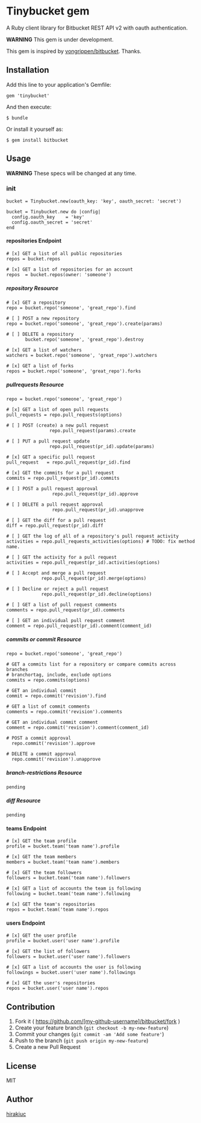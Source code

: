 # Tinybucket gem

A Ruby client library for Bitbucket REST API v2 with oauth authentication.

**WARNING** This gem is under development.

This gem is inspired by [vongrippen/bitbucket](https://github.com/vongrippen/bitbucket). Thanks.

## Installation

Add this line to your application's Gemfile:

    gem 'tinybucket'

And then execute:

    $ bundle

Or install it yourself as:

    $ gem install bitbucket

## Usage

**WARNING** These specs will be changed at any time.

### init

```
bucket = Tinybucket.new(oauth_key: 'key', oauth_secret: 'secret')
```

```
bucket = Tinybucket.new do |config|
  config.oauth_key    = 'key'
  config.oauth_secret = 'secret'
end
```

#### repositories Endpoint

```
# [x] GET a list of all public repositories
repos = bucket.repos

# [x] GET a list of repositories for an account
repos  = bucket.repos(owner: 'someone')
```

##### repository Resource

```
# [x] GET a repository
repo = bucket.repo('someone', 'great_repo').find

# [ ] POST a new repository
repo = bucket.repo('someone', 'great_repo').create(params)

# [ ] DELETE a repository
       bucket.repo('someone', 'great_repo').destroy

# [x] GET a list of watchers
watchers = bucket.repo('someone', 'great_repo').watchers

# [x] GET a list of forks
repos = bucket.repo('someone', 'great_repo').forks
```

##### pullrequests Resource

```
repo = bucket.repo('someone', 'great_repo')

# [x] GET a list of open pull requests
pull_requests = repo.pull_requests(options)

# [ ] POST (create) a new pull request
                repo.pull_request(params).create

# [ ] PUT a pull request update
                repo.pull_request(pr_id).update(params)

# [x] GET a specific pull request
pull_request   = repo.pull_request(pr_id).find

# [x] GET the commits for a pull request
commits = repo.pull_request(pr_id).commits

# [ ] POST a pull request approval
                 repo.pull_request(pr_id).approve

# [ ] DELETE a pull request approval
                 repo.pull_request(pr_id).unapprove

# [ ] GET the diff for a pull request
diff = repo.pull_request(pr_id).diff

# [ ] GET the log of all of a repository's pull request activity
activities = repo.pull_requests_activities(options) # TODO: fix method name.

# [ ] GET the activity for a pull request
activities = repo.pull_request(pr_id).activities(options)

# [ ] Accept and merge a pull request
             repo.pull_request(pr_id).merge(options)

# [ ] Decline or reject a pull request
             repo.pull_request(pr_id).decline(options)

# [ ] GET a list of pull request comments
comments = repo.pull_request(pr_id).comments

# [ ] GET an individual pull request comment
comment = repo.pull_request(pr_id).comment(comment_id)
```

##### commits or commit Resource

```
repo = bucket.repo('someone', 'great_repo')

# GET a commits list for a repository or compare commits across branches
# branchortag, include, exclude options
commits = repo.commits(options)

# GET an individual commit
commit = repo.commit('revision').find

# GET a list of commit comments
comments = repo.commit('revision').comments

# GET an individual commit comment
comment = repo.commit('revision').comment(comment_id)

# POST a commit approval
  repo.commit('revision').approve

# DELETE a commit approval
  repo.commit('revision').unapprove
```

##### branch-restrictions Resource

```
pending
```

##### diff Resource

```
pending
```

#### teams Endpoint

```
# [x] GET the team profile
profile = bucket.team('team name').profile

# [x] GET the team members
members = bucket.team('team name').members

# [x] GET the team followers
followers = bucket.team('team name').followers

# [x] GET a list of accounts the team is following
following = bucket.team('team name').following

# [x] GET the team's repositories
repos = bucket.team('team name').repos
```

#### users Endpoint

```
# [x] GET the user profile
profile = bucket.user('user name').profile

# [x] GET the list of followers
followers = bucket.user('user name').followers

# [x] GET a list of accounts the user is following
followings = bucket.user('user name').followings

# [x] GET the user's repositories
repos = bucket.user('user name').repos
```

## Contribution

1. Fork it ( https://github.com/[my-github-username]/bitbucket/fork )
2. Create your feature branch (`git checkout -b my-new-feature`)
3. Commit your changes (`git commit -am 'Add some feature'`)
4. Push to the branch (`git push origin my-new-feature`)
5. Create a new Pull Request

## License

MIT

## Author

[hirakiuc](https://github.com/hirakiuc)
